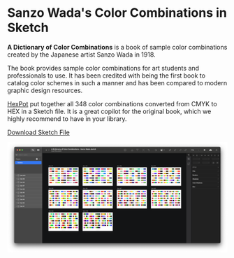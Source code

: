 # Sanzo Wada's Color Combinations in Sketch

**A Dictionary of Color Combinations** is a book of sample color combinations created by the Japanese artist Sanzo Wada in 1918.

The book provides sample color combinations for art students and professionals to use. It has been credited with being the first book to catalog color schemes in such a manner and has been compared to modern graphic design resources.

[HexPot](https://hexpot.com/) put together all 348 color combinations converted from CMYK to HEX in a Sketch file. It is a great copilot for the original book, which we highly recommend to have in your library.

[Download Sketch File](https://github.com/hexpotcom/sanzo-wada/raw/main/A%20Dictionary%20of%20Color%20Combinations%20-%20Sanzo%20Wada.sketch)


![Sanzo Wada - A Dictionary of Color Combinations - Sketch](sketch-screenshot.png)

